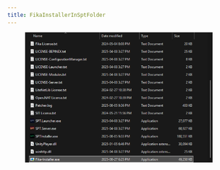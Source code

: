 ```yaml
---
title: FikaInstallerInSptFolder
---
```


<figure><img src="../assets/image (7) (1).png" alt=""><figcaption></figcaption></figure>
